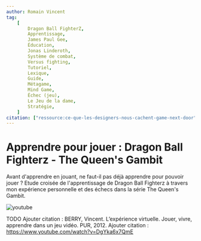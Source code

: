 ```yaml
---
author: Romain Vincent
tag:
    [
        Dragon Ball FighterZ,
        Apprentissage,
        James Paul Gee,
        Éducation,
        Jonas Linderoth,
        Système de combat,
        Versus fighting,
        Tutoriel,
        Lexique,
        Guide,
        Métagame,
        Mind Game,
        Échec (jeu),
        Le Jeu de la dame,
        Stratégie,
    ]
citation: ["ressource:ce-que-les-designers-nous-cachent-game-next-door"]
---
```


# Apprendre pour jouer : Dragon Ball Fighterz - The Queen's Gambit

Avant d'apprendre en jouant, ne faut-il pas déjà apprendre pour pouvoir jouer ?
Etude croisée de l'apprentissage de Dragon Ball Fighterz à travers mon expérience personnelle et des échecs dans la série The Queen's Gambit.

![youtube](https://www.youtube.com/watch?v=8lkmA9t4h74)

TODO
Ajouter citation : BERRY, Vincent. L’expérience virtuelle. Jouer, vivre, apprendre dans un jeu vidéo. PUR, 2012.
Ajouter citation : https://www.youtube.com/watch?v=DgYka6x7QmE
